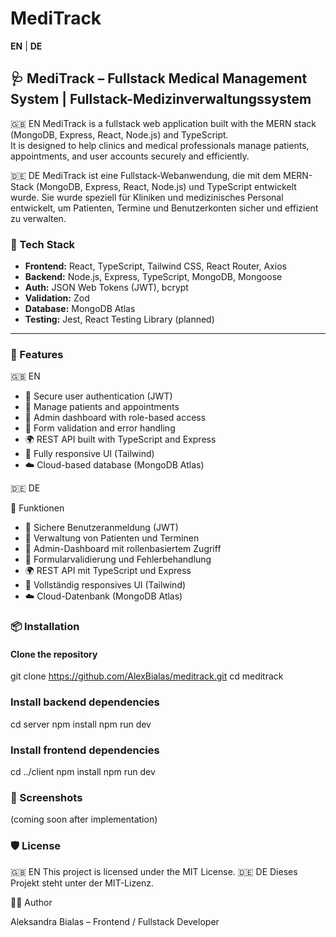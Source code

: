 # MediTrack

**EN** | **DE**

## 🩺 MediTrack – Fullstack Medical Management System |  Fullstack-Medizinverwaltungssystem
🇬🇧 EN
MediTrack is a fullstack web application built with the MERN stack (MongoDB, Express, React, Node.js) and TypeScript.  
It is designed to help clinics and medical professionals manage patients, appointments, and user accounts securely and efficiently.

🇩🇪 DE
MediTrack ist eine Fullstack-Webanwendung, die mit dem MERN-Stack (MongoDB, Express, React, Node.js) und TypeScript entwickelt wurde.
Sie wurde speziell für Kliniken und medizinisches Personal entwickelt, um Patienten, Termine und Benutzerkonten sicher und effizient zu verwalten.


### 🔧 Tech Stack

- **Frontend:** React, TypeScript, Tailwind CSS, React Router, Axios  
- **Backend:** Node.js, Express, TypeScript, MongoDB, Mongoose  
- **Auth:** JSON Web Tokens (JWT), bcrypt  
- **Validation:** Zod  
- **Database:** MongoDB Atlas  
- **Testing:** Jest, React Testing Library (planned)

---

### 🚀 Features

🇬🇧 EN

- 🔐 Secure user authentication (JWT)  
- 👥 Manage patients and appointments  
- 📅 Admin dashboard with role-based access  
- 📄 Form validation and error handling  
- 🌍 REST API built with TypeScript and Express  
- 📱 Fully responsive UI (Tailwind)  
- ☁️ Cloud-based database (MongoDB Atlas)

🇩🇪 DE

🚀 Funktionen
- 🔐 Sichere Benutzeranmeldung (JWT)
- 👥 Verwaltung von Patienten und Terminen
- 📅 Admin-Dashboard mit rollenbasiertem Zugriff
- 📄 Formularvalidierung und Fehlerbehandlung
- 🌍 REST API mit TypeScript und Express
- 📱 Vollständig responsives UI (Tailwind)
- ☁️ Cloud-Datenbank (MongoDB Atlas)

### 📦 Installation

#### Clone the repository

git clone https://github.com/AlexBialas/meditrack.git
cd meditrack

### Install backend dependencies

cd server
npm install
npm run dev

### Install frontend dependencies

cd ../client
npm install
npm run dev

### 📸 Screenshots

(coming soon after implementation)

### 🛡️ License
🇬🇧 EN
This project is licensed under the MIT License.
🇩🇪 DE
Dieses Projekt steht unter der MIT-Lizenz.

👩‍💻 Author

Aleksandra Bialas – Frontend / Fullstack Developer

